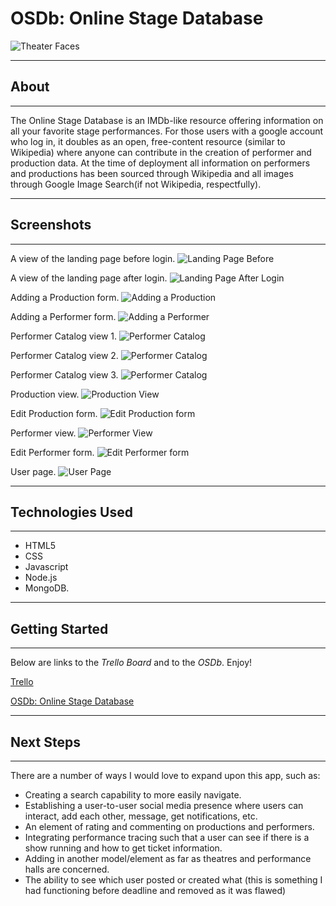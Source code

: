 # OSDb: Online Stage Database

![Theater Faces](https://i.imgur.com/9zEsPUD.jpg)

______________________________________________________________________
## About
______________________________________________________________________

The Online Stage Database is an IMDb-like resource offering information on all your favorite stage performances. For those users with a google account who log in, it doubles as an open, free-content resource (similar to Wikipedia) where anyone can contribute in the creation of performer and production data. At the time of deployment all information on performers and productions has been sourced through Wikipedia and all images through Google Image Search(if not Wikipedia, respectfully).

______________________________________________________________________
## Screenshots
______________________________________________________________________

A view of the landing page before login.
![Landing Page Before](https://i.imgur.com/I7p2q5J.png)

A view of the landing page after login.
![Landing Page After Login](https://i.imgur.com/8dpOzeK.png)

Adding a Production form.
![Adding a Production](https://i.imgur.com/dkbRk88.png)

Adding a Performer form.
![Adding a Performer](https://i.imgur.com/tiUhQp9.png)

Performer Catalog view 1.
![Performer Catalog](https://i.imgur.com/HipK5Al.png)

Performer Catalog view 2.
![Performer Catalog](https://i.imgur.com/mEkbJvb.png)

Performer Catalog view 3.
![Performer Catalog](https://i.imgur.com/6s8OjXh.png)

Production view.
![Production View](https://i.imgur.com/UEaQbjD.png)

Edit Production form.
![Edit Production form](https://i.imgur.com/SNGzpVd.png)

Performer view.
![Performer View](https://i.imgur.com/ZsAvTO5.png)

Edit Performer form.
![Edit Performer form](https://i.imgur.com/xS6ZlMM.png)

User page.
![User Page](https://i.imgur.com/Nkeb7p8.png)

______________________________________________________________________
## Technologies Used
______________________________________________________________________

* HTML5
* CSS
* Javascript
* Node.js
* MongoDB.

______________________________________________________________________
## Getting Started
______________________________________________________________________

Below are links to the *Trello Board* and to the *OSDb*. Enjoy!

[Trello](https://trello.com/b/MG7yqalH/osdb-project-2)

[OSDb: Online Stage Database](https://osdb-online-stage-database.herokuapp.com/)

______________________________________________________________________
## Next Steps
______________________________________________________________________

There are a number of ways I would love to expand upon this app, such as:

* Creating a search capability to more easily navigate.
* Establishing a user-to-user social media presence where users can interact, add each other, message, get notifications, etc.
* An element of rating and commenting on productions and performers.
* Integrating performance tracing such that a user can see if there is a show running and how to get ticket information.
* Adding in another model/element as far as theatres and performance halls are concerned.
* The ability to see which user posted or created what (this is something I had functioning before deadline and removed as it was flawed)
